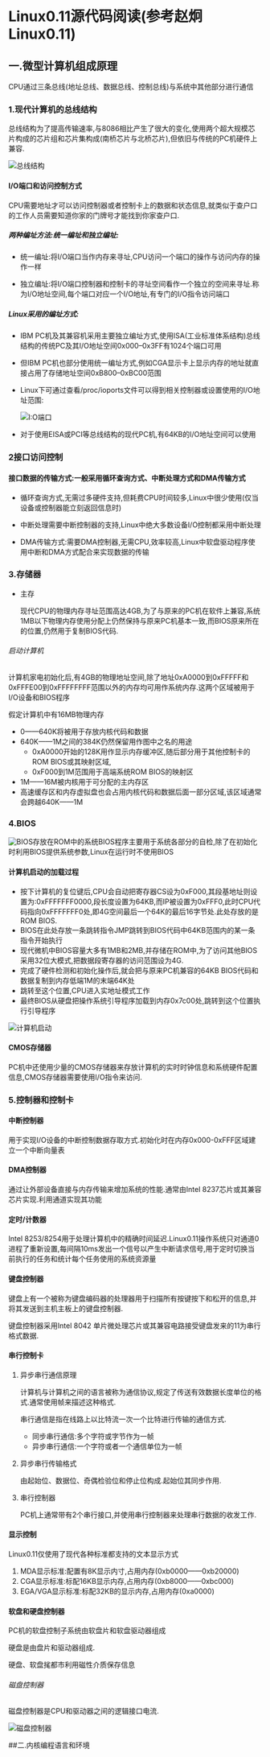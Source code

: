 #  Linux0.11源代码阅读(参考赵炯Linux0.11)

## 一.微型计算机组成原理

CPU通过三条总线(地址总线、数据总线、控制总线)与系统中其他部分进行通信

### 1.现代计算机的总线结构

总线结构为了提高传输速率,与8086相比产生了很大的变化,使用两个超大规模芯片构成的芯片组和芯片集构成(南桥芯片与北桥芯片),但依旧与传统的PC机硬件上兼容.

![总线结构](%E7%B4%A0%E6%9D%90/%E6%80%BB%E7%BA%BF%E7%BB%93%E6%9E%84.jpg)

#### I/O端口和访问控制方式

CPU需要地址才可以访问控制器或者控制卡上的数据和状态信息,就类似于查户口的工作人员需要知道你家的门牌号才能找到你家查户口.

##### 两种编址方法:统一编址和独立编址:

+ 统一编址:将I/O端口当作内存来寻址,CPU访问一个端口的操作与访问内存的操作一样

+ 独立编址:将I/O端口控制器和控制卡的寻址空间看作一个独立的空间来寻址.称为I/O地址空间,每个端口对应一个I/O地址,有专门的I/O指令访问端口

##### Linux采用的编址方式:

+ IBM PC机及其兼容机采用主要独立编址方式,使用ISA(工业标准体系结构)总线结构的传统PC及其I/O地址空间0x000–0x3FF有1024个端口可用

+ 但IBM  PC机也部分使用统一编址方式,例如CGA显示卡上显示内存的地址就直接占用了存储地址空间0xB800–0xBC00范围

+ Linux下可通过查看/proc/ioports文件可以得到相关控制器或设置使用的I/O地址范围:

  ![I:O端口](%E7%B4%A0%E6%9D%90/I:O%E7%AB%AF%E5%8F%A3.JPG)

+ 对于使用EISA或PCI等总线结构的现代PC机,有64KB的I/O地址空间可以使用

### 2接口访问控制

#### 接口数据的传输方式:一般采用循环查询方式、中断处理方式和DMA传输方式

+ 循环查询方式,无需过多硬件支持,但耗费CPU时间较多,Linux中很少使用(仅当设备或控制器能立刻返回信息时)

+ 中断处理需要中断控制器的支持,Linux中绝大多数设备I/O控制都采用中断处理

+ DMA传输方式:需要DMA控制器,无需CPU,效率较高,Linux中软盘驱动程序使用中断和DMA方式配合来实现数据的传输

### 3.存储器

+ 主存

  现代CPU的物理内存寻址范围高达4GB,为了与原来的PC机在软件上兼容,系统1MB以下物理内存使用分配上仍然保持与原来PC机基本一致,而BIOS原来所在的位置,仍然用于复制BIOS代码.

###### 启动计算机

计算机家电初始化后,有4GB的物理地址空间,除了地址0xA0000到0xFFFFF和0xFFFE00到0xFFFFFFFF范围以外的内存均可用作系统内存.这两个区域被用于I/O设备和BIOS程序

假定计算机中有16MB物理内存

+ 0——640K将被用于存放内核代码和数据
+ 640K——1M之间的384K仍然保留用作图中之名的用途
  + 0xA0000开始的128K用作显示内存缓冲区,随后部分用于其他控制卡的ROM BIOS或其映射区域,
  + 0xF000到1M范围用于高端系统ROM BIOS的映射区
+ 1M——16M被内核用于可分配的主内存区
+ 高速缓存区和内存虚拟盘也会占用内核代码和数据后面一部分区域,该区域通常会跨越640K——1M

### 4.BIOS

![BIOS](%E7%B4%A0%E6%9D%90/BIOS.jpg)存放在ROM中的系统BIOS程序主要用于系统各部分的自检,除了在初始化时利用BIOS提供系统参数,Linux在运行时不使用BIOS

#### 计算机启动的加载过程

+ 按下计算机的复位键后,CPU会自动把寄存器CS设为0xF000,其段基地址则设置为:0xFFFFFFF0000,段长度设置为64KB,而IP被设置为0xFFF0​,此时CPU代码指向0xFFFFFFF0处,即4G空间最后一个64K的最后16字节处.此处存放的是ROM BIOS.
+ BIOS在此处存放一条跳转指令JMP跳转到BIOS代码中64KB范围内的某一条指令开始执行
+ 现代微机中BIOS容量大多有1MB和2MB,并存储在ROM中,为了访问其他BIOS采用32位大模式,把数据段寄存器的访问范围设为4G.
+ 完成了硬件检测和初始化操作后,就会把与原来PC机兼容的64KB BIOS代码和数据复制到内存低端1M的末端64K处
+ 跳转至这个位置,CPU进入实地址模式工作
+ 最终BIOS从硬盘把操作系统引导程序加载到内存0x7c00处,跳转到这个位置执行引导程序

![计算机启动](%E7%B4%A0%E6%9D%90/%E8%AE%A1%E7%AE%97%E6%9C%BA%E5%90%AF%E5%8A%A8.jpg)

####  CMOS存储器

PC机中还使用少量的CMOS存储器来存放计算机的实时时钟信息和系统硬件配置信息,CMOS存储器需要使用I/O指令来访问.

###  5.控制器和控制卡

#### 中断控制器

用于实现I/O设备的中断控制数据存取方式.初始化时在内存0x000-0xFFF区域建立一个中断向量表

#### DMA控制器

通过让外部设备直接与内存传输来增加系统的性能.通常由Intel 8237芯片或其兼容芯片实现.利用通道实现其功能

#### 定时/计数器

Intel 8253/8254用于处理计算机中的精确时间延迟.Linux0.11操作系统只对通道0进程了重新设置,每间隔10ms发出一个信号以产生中断请求信号,用于定时切换当前执行的任务和统计每个任务使用的系统资源量

#### 键盘控制器

键盘上有一个被称为键盘编码器的处理器用于扫描所有按键按下和松开的信息,并将其发送到主机主板上的键盘控制器.

键盘控制器采用Intel 8042 单片微处理芯片或其兼容电路接受键盘发来的11为串行格式数据.

#### 串行控制卡

1. 异步串行通信原理

   计算机与计算机之间的语言被称为通信协议,规定了传送有效数据长度单位的格式.通常使用帧来描述这种格式.

   串行通信是指在线路上以比特流一次一个比特进行传输的通信方式.

   + 同步串行通信:多个字符或字节作为一帧
   + 异步串行通信:一个字符或者一个通信单位为一帧

2. 异步串行传输格式

   由起始位、数据位、奇偶检验位和停止位构成.起始位其同步作用.

3. 串行控制器

   PC机上通常带有2个串行接口,并使用串行控制器来处理串行数据的收发工作.

####  显示控制

Linux0.11仅使用了现代各种标准都支持的文本显示方式

1. MDA显示标准:配置有8K显示内寸,占用内存(0xb0000——0xb20000)
2. CGA显示标准:标配16KB显示内存,占用内存(0xb8000——0xbc000)
3. EGA/VGA显示标准:标配32KB的显示内存,占用内存(0xa0000)

####  软盘和硬盘控制器

PC机的软盘控制子系统由软盘片和软盘驱动器组成

硬盘是由盘片和驱动器组成.

硬盘、软盘毮都市利用磁性介质保存信息

###### 磁盘控制器

磁盘控制器是CPU和驱动器之间的逻辑接口电流.

![磁盘控制器](%E7%B4%A0%E6%9D%90/%E7%A3%81%E7%9B%98%E6%8E%A7%E5%88%B6%E5%99%A8.jpg)

##二.内核编程语言和环境


